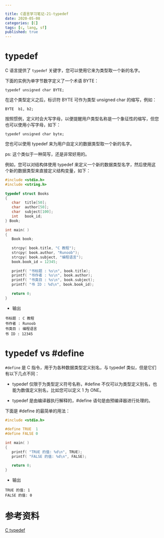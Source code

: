 ```yaml
---

title: C语言学习笔记-21-typedef
date: 2020-05-08
categories: [C]
tags: [c, lang, sf]
published: true
---
```


# typedef

C 语言提供了 `typedef` 关键字，您可以使用它来为类型取一个新的名字。

下面的实例为单字节数字定义了一个术语 BYTE：

```
typedef unsigned char BYTE;
```

在这个类型定义之后，标识符 BYTE 可作为类型 unsigned char 的缩写，例如：

```
BYTE  b1, b2;
```

按照惯例，定义时会大写字母，以便提醒用户类型名称是一个象征性的缩写，但您也可以使用小写字母，如下：

```
typedef unsigned char byte;
```

您也可以使用 typedef 来为用户自定义的数据类型取一个新的名字。


ps: 这个类似于一种简写，还是非常好用的。

例如，您可以对结构体使用 typedef 来定义一个新的数据类型名字，然后使用这个新的数据类型来直接定义结构变量，如下：

```c
#include <stdio.h>
#include <string.h>
 
typedef struct Books
{
   char  title[50];
   char  author[50];
   char  subject[100];
   int   book_id;
} Book;
 
int main( )
{
   Book book;
 
   strcpy( book.title, "C 教程");
   strcpy( book.author, "Runoob"); 
   strcpy( book.subject, "编程语言");
   book.book_id = 12345;
 
   printf( "书标题 : %s\n", book.title);
   printf( "书作者 : %s\n", book.author);
   printf( "书类目 : %s\n", book.subject);
   printf( "书 ID : %d\n", book.book_id);
 
   return 0;
}
```

- 输出

```
书标题 : C 教程
书作者 : Runoob
书类目 : 编程语言
书 ID : 12345
```

# typedef vs #define

`#define` 是 C 指令，用于为各种数据类型定义别名，与 typedef 类似，但是它们有以下几点不同：

- typedef 仅限于为类型定义符号名称，#define 不仅可以为类型定义别名，也能为数值定义别名，比如您可以定义 1 为 ONE。

- typedef 是由编译器执行解释的，#define 语句是由预编译器进行处理的。

下面是 #define 的最简单的用法：

```c
#include <stdio.h>
 
#define TRUE  1
#define FALSE 0
 
int main( )
{
   printf( "TRUE 的值: %d\n", TRUE);
   printf( "FALSE 的值: %d\n", FALSE);
 
   return 0;
}
```

- 输出

```
TRUE 的值: 1
FALSE 的值: 0
```

# 参考资料

[C typedef](https://www.runoob.com/cprogramming/c-typedef.html)

